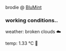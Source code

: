 brodie @ [BluMint](https://www.linkedin.com/company/blumint-io/)

<!--weather_start-->
### working conditions..

weather: broken clouds ☁️

temp: 1.33 °C 🧥

<!--weather_end-->

